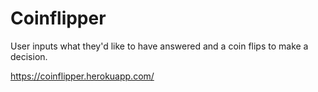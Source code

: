 # Coinflipper

User inputs what they'd like to have answered and a coin flips to make a decision.

https://coinflipper.herokuapp.com/
